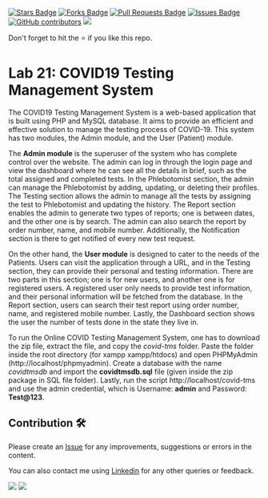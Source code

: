 <a href="https://github.com/drshahizan/learn-php/stargazers"><img src="https://img.shields.io/github/stars/drshahizan/learn-php" alt="Stars Badge"/></a>
<a href="https://github.com/drshahizan/learn-php/network/members"><img src="https://img.shields.io/github/forks/drshahizan/learn-php" alt="Forks Badge"/></a>
<a href="https://github.com/drshahizan/learn-php/pulls"><img src="https://img.shields.io/github/issues-pr/drshahizan/learn-php" alt="Pull Requests Badge"/></a>
<a href="https://github.com/drshahizan/learn-php/issues"><img src="https://img.shields.io/github/issues/drshahizan/learn-php" alt="Issues Badge"/></a>
<a href="https://github.com/drshahizan/learn-php/graphs/contributors"><img alt="GitHub contributors" src="https://img.shields.io/github/contributors/drshahizan/learn-php?color=2b9348"></a>
![](https://visitor-badge.glitch.me/badge?page_id=drshahizan/learn-php)

Don't forget to hit the :star: if you like this repo.

# Lab 21: COVID19 Testing Management System

The COVID19 Testing Management System is a web-based application that is built using PHP and MySQL database. It aims to provide an efficient and effective solution to manage the testing process of COVID-19. This system has two modules, the Admin module, and the User (Patient) module.

The **Admin module** is the superuser of the system who has complete control over the website. The admin can log in through the login page and view the dashboard where he can see all the details in brief, such as the total assigned and completed tests. In the Phlebotomist section, the admin can manage the Phlebotomist by adding, updating, or deleting their profiles. The Testing section allows the admin to manage all the tests by assigning the test to Phlebotomist and updating the history. The Report section enables the admin to generate two types of reports; one is between dates, and the other one is by search. The admin can also search the report by order number, name, and mobile number. Additionally, the Notification section is there to get notified of every new test request.

On the other hand, the **User module** is designed to cater to the needs of the Patients. Users can visit the application through a URL, and in the Testing section, they can provide their personal and testing information. There are two parts in this section; one is for new users, and another one is for registered users. A registered user only needs to provide test information, and their personal information will be fetched from the database. In the Report section, users can search their test report using order number, name, and registered mobile number. Lastly, the Dashboard section shows the user the number of tests done in the state they live in.

To run the Online COVID Testing Management System, one has to download the zip file, extract the file, and copy the *covid-tms* folder. Paste the folder inside the root directory (for xampp xampp/htdocs) and open PHPMyAdmin (http://localhost/phpmyadmin). Create a database with the name *covidtmsdb* and import the **covidtmsdb.sql** file (given inside the zip package in SQL file folder). Lastly, run the script http://localhost/covid-tms and use the admin credential, which is Username: **admin** and Password: **Test@123**.

## Contribution 🛠️
Please create an [Issue](https://github.com/drshahizan/learn-php/issues) for any improvements, suggestions or errors in the content.

You can also contact me using [Linkedin](https://www.linkedin.com/in/drshahizan/) for any other queries or feedback.

![](https://komarev.com/ghpvc/?username=drshahizan&label=Views&color=0e75b6&style=flat)
![](https://hit.yhype.me/github/profile?user_id=81284918)

